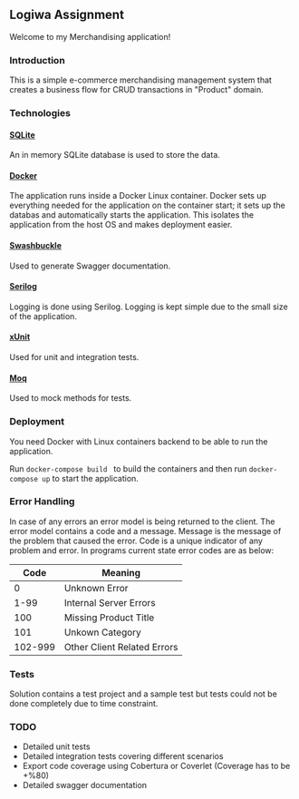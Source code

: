 Logiwa Assignment
---

Welcome to my Merchandising application!

### Introduction

This is a simple e-commerce merchandising management system that creates a business flow for CRUD transactions in "Product" domain.

### Technologies

#### [SQLite](https://www.sqlite.org/index.html)

An in memory SQLite database is used to store the data.

#### [Docker](https://www.docker.com/)

The application runs inside a Docker Linux container. Docker sets up everything needed for the application on the container start; it sets up the databas and automatically starts the application. This isolates the application from the host OS and makes deployment easier.

#### [Swashbuckle](https://github.com/domaindrivendev/Swashbuckle.AspNetCore)

Used to generate Swagger documentation.

#### [Serilog](https://serilog.net/)

Logging is done using Serilog. Logging is kept simple due to the small size of the application.

#### [xUnit](https://xunit.net/)

Used for unit and integration tests.

#### [Moq](https://github.com/moq/moq4)

Used to mock methods for tests.

### Deployment

You need Docker with Linux containers backend to be able to run the application.

Run `docker-compose build ` to build the containers
and then run `docker-compose up` to start the application.

### Error Handling

In case of any errors an error model is being returned to the client. The error model contains a code and a message.
Message is the message of the problem that caused the error. Code is a unique indicator of any problem and error. In
programs current state error codes are as below:

|Code|Meaning|
|----|-------|
|0|Unknown Error|
|1-99|Internal Server Errors|
|100|Missing Product Title|
|101|Unkown Category|
|102-999|Other Client Related Errors|

### Tests

Solution contains a test project and a sample test but tests could not be done completely due to time constraint.

### TODO

* Detailed unit tests
* Detailed integration tests covering different scenarios
* Export code coverage using Cobertura or Coverlet (Coverage has to be +%80)
* Detailed swagger documentation

